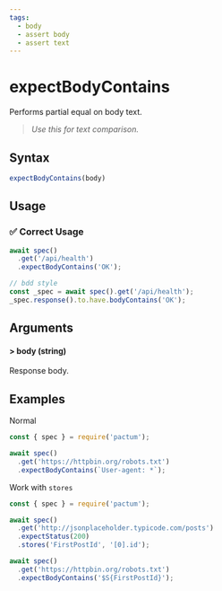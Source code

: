 ```yaml
---
tags:
  - body
  - assert body
  - assert text
---
```


# expectBodyContains

Performs partial equal on body text. 

> *Use this for text comparison.*

## Syntax

```js
expectBodyContains(body)
```

## Usage

### ✅  Correct Usage

```js 
await spec()
  .get('/api/health')
  .expectBodyContains('OK');
```

```js 
// bdd style
const _spec = await spec().get('/api/health');
_spec.response().to.have.bodyContains('OK');
```

## Arguments

#### > body (string)

Response body.

## Examples

Normal
```js
const { spec } = require('pactum');

await spec()
  .get('https://httpbin.org/robots.txt')
  .expectBodyContains(`User-agent: *`);
```

Work with `stores`
```js
const { spec } = require('pactum');

await spec()
  .get('http://jsonplaceholder.typicode.com/posts')
  .expectStatus(200)
  .stores('FirstPostId', '[0].id');

await spec()
  .get('https://httpbin.org/robots.txt')
  .expectBodyContains('$S{FirstPostId}');
```
